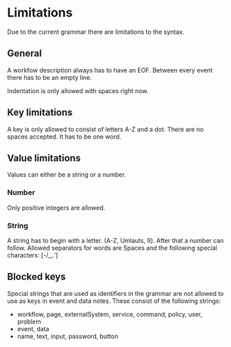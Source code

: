 # Limitations
Due to the current grammar there are limitations to the syntax.

## General
A workfow description always has to have an EOF.
Between every event there has to be an empty line.

Indentation is only allowed with spaces right now.

## Key limitations
A key is only allowed to consist of letters A-Z and a dot.
There are no spaces accepted. It has to be one word.

## Value limitations
Values can either be a string or a number.

### Number
Only positive integers are allowed.

### String
A string has to begin with a letter. (A-Z, Umlauts, ß).
After that a number can follow.
Allowed separators for words are Spaces and the following special characters: [-/_,.']

## Blocked keys
Special strings that are used as identifiers in the grammar are not allowed to use as keys in event and data notes.
These consist of the following strings:

- workflow, page, externalSystem, service, command, policy, user, problem 
- event, data 
- name, text, input, password, button 
